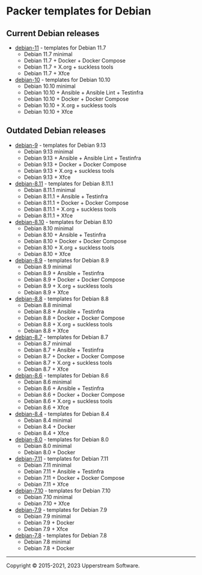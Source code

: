 # Packer templates for Debian

## Current Debian releases

* [debian-11](debian-11/README.mdown) - templates for Debian 11.7
  * Debian 11.7 minimal
  * Debian 11.7 + Docker + Docker Compose
  * Debian 11.7 + X.org + suckless tools
  * Debian 11.7 + Xfce
* [debian-10](debian-10/README.mdown) - templates for Debian 10.10
  * Debian 10.10 minimal
  * Debian 10.10 + Ansible + Ansible Lint + Testinfra
  * Debian 10.10 + Docker + Docker Compose
  * Debian 10.10 + X.org + suckless tools
  * Debian 10.10 + Xfce

## Outdated Debian releases

* [debian-9](debian-9/README.mdown) - templates for Debian 9.13
  * Debian 9.13 minimal
  * Debian 9.13 + Ansible + Ansible Lint + Testinfra
  * Debian 9.13 + Docker + Docker Compose
  * Debian 9.13 + X.org + suckless tools
  * Debian 9.13 + Xfce
* [debian-8.11](debian-8.11/README.mdown) - templates for Debian 8.11.1
  * Debian 8.11.1 minimal
  * Debian 8.11.1 + Ansible + Testinfra
  * Debian 8.11.1 + Docker + Docker Compose
  * Debian 8.11.1 + X.org + suckless tools
  * Debian 8.11.1 + Xfce
* [debian-8.10](debian-8.10/README.mdown) - templates for Debian 8.10
  * Debian 8.10 minimal
  * Debian 8.10 + Ansible + Testinfra
  * Debian 8.10 + Docker + Docker Compose
  * Debian 8.10 + X.org + suckless tools
  * Debian 8.10 + Xfce
* [debian-8.9](debian-8.9/README.mdown) - templates for Debian 8.9
  * Debian 8.9 minimal
  * Debian 8.9 + Ansible + Testinfra
  * Debian 8.9 + Docker + Docker Compose
  * Debian 8.9 + X.org + suckless tools
  * Debian 8.9 + Xfce
* [debian-8.8](debian-8.8/README.mdown) - templates for Debian 8.8
  * Debian 8.8 minimal
  * Debian 8.8 + Ansible + Testinfra
  * Debian 8.8 + Docker + Docker Compose
  * Debian 8.8 + X.org + suckless tools
  * Debian 8.8 + Xfce
* [debian-8.7](debian-8.7/README.mdown) - templates for Debian 8.7
  * Debian 8.7 minimal
  * Debian 8.7 + Ansible + Testinfra
  * Debian 8.7 + Docker + Docker Compose
  * Debian 8.7 + X.org + suckless tools
  * Debian 8.7 + Xfce
* [debian-8.6](debian-8.6/README.mdown) - templates for Debian 8.6
  * Debian 8.6 minimal
  * Debian 8.6 + Ansible + Testinfra
  * Debian 8.6 + Docker + Docker Compose
  * Debian 8.6 + X.org + suckless tools
  * Debian 8.6 + Xfce
* [debian-8.4](debian-8.4/README.mdown) - templates for Debian 8.4
  * Debian 8.4 minimal
  * Debian 8.4 + Docker
  * Debian 8.4 + Xfce
* [debian-8.0](debian-8.0/README.mdown) - templates for Debian 8.0
  * Debian 8.0 minimal
  * Debian 8.0 + Docker
* [debian-7.11](debian-7.11/README.mdown) - templates for Debian 7.11
  * Debian 7.11 minimal
  * Debian 7.11 + Ansible + Testinfra
  * Debian 7.11 + Docker + Docker Compose
  * Debian 7.11 + Xfce
* [debian-7.10](debian-7.10/README.mdown) - templates for Debian 7.10
  * Debian 7.10 minimal
  * Debian 7.10 + Xfce
* [debian-7.9](debian-7.9/README.mdown) - templates for Debian 7.9
  * Debian 7.9 minimal
  * Debian 7.9 + Docker
  * Debian 7.9 + Xfce
* [debian-7.8](debian-7.8/README.mdown) - templates for Debian 7.8
  * Debian 7.8 minimal
  * Debian 7.8 + Docker

- - -

Copyright &copy; 2015-2021, 2023 Upperstream Software.
